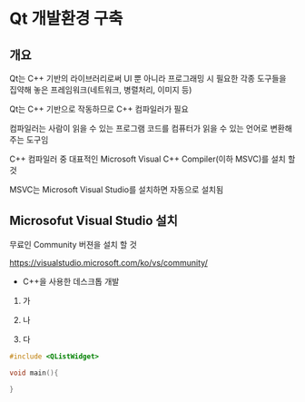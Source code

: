 # Qt 개발환경 구축

## 개요

Qt는 C++ 기반의 라이브러리로써 UI 뿐 아니라 프로그래밍 시 필요한 각종 도구들을 집약해 놓은 프레임워크(네트워크, 병렬처리, 이미지 등)

Qt는 C++ 기반으로 작동하므로 C++ 컴파일러가 필요

컴파일러는 사람이 읽을 수 있는 프로그램 코드를 컴퓨터가 읽을 수 있는 언어로 변환해주는 도구임

C++ 컴파일러 중 대표적인 Microsoft Visual C++ Compiler(이하 MSVC)를 설치 할 것

MSVC는 Microsoft Visual Studio를 설치하면 자동으로 설치됨

## Microsofut Visual Studio 설치

무료인 Community 버젼을 설치 할 것

https://visualstudio.microsoft.com/ko/vs/community/

- C++을 사용한 데스크톱 개발

1. 가

2. 나

3. 다

```cpp
#include <QListWidget>

void main(){

}
```
